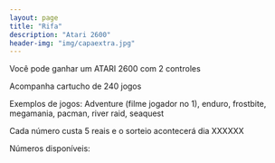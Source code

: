 ```yaml
---
layout: page
title: "Rifa"
description: "Atari 2600"
header-img: "img/capaextra.jpg"
---
```


Você pode ganhar um ATARI 2600 com 2 controles

Acompanha cartucho de 240 jogos

Exemplos de jogos:  Adventure (filme jogador no 1), enduro, frostbite, megamania, pacman, river raid, seaquest

Cada número custa 5 reais e o sorteio acontecerá dia XXXXXX

Números disponíveis:

